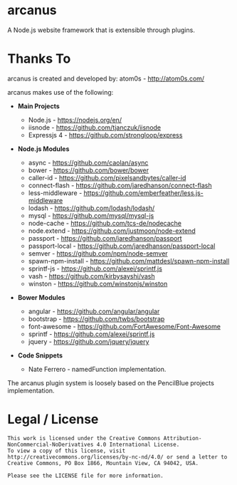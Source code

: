 arcanus
=======

A Node.js website framework that is extensible through plugins.

Thanks To
=======

arcanus is created and developed by: atom0s - http://atom0s.com/

arcanus makes use of the following:

  * **Main Projects**
    * Node.js - https://nodejs.org/en/
    * iisnode - https://github.com/tjanczuk/iisnode
    * Expressjs 4 - https://github.com/strongloop/express

  * **Node.js Modules**
    * async - https://github.com/caolan/async
    * bower - https://github.com/bower/bower
    * caller-id - https://github.com/pixelsandbytes/caller-id
    * connect-flash - https://github.com/jaredhanson/connect-flash
    * less-middleware - https://github.com/emberfeather/less.js-middleware
    * lodash - https://github.com/lodash/lodash/
    * mysql - https://github.com/mysql/mysql-js
    * node-cache - https://github.com/tcs-de/nodecache
    * node.extend - https://github.com/justmoon/node-extend
    * passport - https://github.com/jaredhanson/passport
    * passport-local - https://github.com/jaredhanson/passport-local
    * semver - https://github.com/npm/node-semver
    * spawn-npm-install - https://github.com/mattdesl/spawn-npm-install
    * sprintf-js - https://github.com/alexei/sprintf.js
    * vash - https://github.com/kirbysayshi/vash
    * winston - https://github.com/winstonjs/winston

  * **Bower Modules**
    * angular - https://github.com/angular/angular
    * bootstrap - https://github.com/twbs/bootstrap
    * font-awesome - https://github.com/FortAwesome/Font-Awesome
    * sprintf - https://github.com/alexei/sprintf.js
    * jquery - https://github.com/jquery/jquery

  * **Code Snippets**
    * Nate Ferrero - namedFunction implementation.

The arcanus plugin system is loosely based on the PencilBlue projects implementation.

Legal / License
=======

    This work is licensed under the Creative Commons Attribution-NonCommercial-NoDerivatives 4.0 International License.
    To view a copy of this license, visit http://creativecommons.org/licenses/by-nc-nd/4.0/ or send a letter to
    Creative Commons, PO Box 1866, Mountain View, CA 94042, USA.

    Please see the LICENSE file for more information.